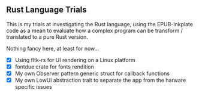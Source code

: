 ## Rust Language Trials

This is my trials at investigating the Rust language, using the EPUB-Inkplate code as a mean to evaluate how a complex program can be transform / translated to a pure Rust version.

Nothing fancy here, at least for now...

- [x] Using fltk-rs for UI rendering on a Linux platform
- [x] fontdue crate for fonts rendition
- [x] My own Observer pattern generic struct for callback functions
- [x] My own LowUi abstraction trait to separate the app from the harware specific issues